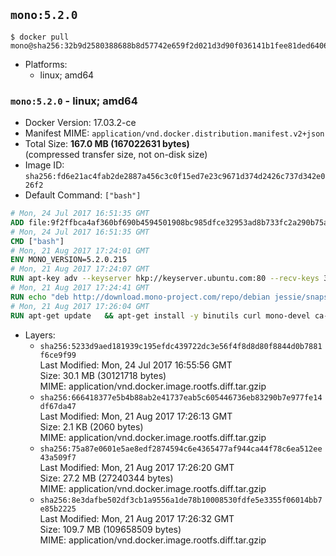 ## `mono:5.2.0`

```console
$ docker pull mono@sha256:32b9d2580388688b8d57742e659f2d021d3d90f036141b1fee81ded64062dd9e
```

-	Platforms:
	-	linux; amd64

### `mono:5.2.0` - linux; amd64

-	Docker Version: 17.03.2-ce
-	Manifest MIME: `application/vnd.docker.distribution.manifest.v2+json`
-	Total Size: **167.0 MB (167022631 bytes)**  
	(compressed transfer size, not on-disk size)
-	Image ID: `sha256:fd6e21ac4fab2de2887a456c3c0f15ed7e23c9671d374d2426c737d342e026f2`
-	Default Command: `["bash"]`

```dockerfile
# Mon, 24 Jul 2017 16:51:35 GMT
ADD file:9f2ffbca4af360bf690b4594501908bc985dfce32953ad8b733fc2a290b75a80 in / 
# Mon, 24 Jul 2017 16:51:35 GMT
CMD ["bash"]
# Mon, 21 Aug 2017 17:24:01 GMT
ENV MONO_VERSION=5.2.0.215
# Mon, 21 Aug 2017 17:24:07 GMT
RUN apt-key adv --keyserver hkp://keyserver.ubuntu.com:80 --recv-keys 3FA7E0328081BFF6A14DA29AA6A19B38D3D831EF
# Mon, 21 Aug 2017 17:24:41 GMT
RUN echo "deb http://download.mono-project.com/repo/debian jessie/snapshots/$MONO_VERSION main" > /etc/apt/sources.list.d/mono-official.list   && apt-get update   && apt-get install -y mono-runtime   && rm -rf /var/lib/apt/lists/* /tmp/*
# Mon, 21 Aug 2017 17:26:04 GMT
RUN apt-get update   && apt-get install -y binutils curl mono-devel ca-certificates-mono fsharp mono-vbnc nuget referenceassemblies-pcl   && rm -rf /var/lib/apt/lists/* /tmp/*
```

-	Layers:
	-	`sha256:5233d9aed181939c195efdc439722dc3e56f4f8d8d80f8844d0b7881f6ce9f99`  
		Last Modified: Mon, 24 Jul 2017 16:55:56 GMT  
		Size: 30.1 MB (30121718 bytes)  
		MIME: application/vnd.docker.image.rootfs.diff.tar.gzip
	-	`sha256:666418377e5b4b88ab2e41737eab5c605446736eb83290b7e977fe14df67da47`  
		Last Modified: Mon, 21 Aug 2017 17:26:13 GMT  
		Size: 2.1 KB (2060 bytes)  
		MIME: application/vnd.docker.image.rootfs.diff.tar.gzip
	-	`sha256:75a87e0601e5ae8edf2874594c6e4365477af944ca44f78c6ea512ee43a509f7`  
		Last Modified: Mon, 21 Aug 2017 17:26:20 GMT  
		Size: 27.2 MB (27240344 bytes)  
		MIME: application/vnd.docker.image.rootfs.diff.tar.gzip
	-	`sha256:8e3dafbe502df3cb1a9556a1de78b10008530fdfe5e3355f06014bb7e85b2225`  
		Last Modified: Mon, 21 Aug 2017 17:26:32 GMT  
		Size: 109.7 MB (109658509 bytes)  
		MIME: application/vnd.docker.image.rootfs.diff.tar.gzip
